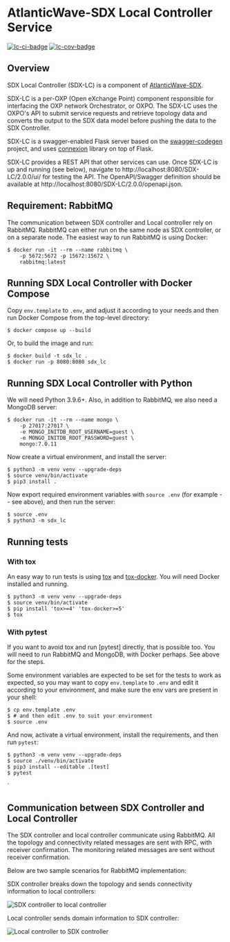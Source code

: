# AtlanticWave-SDX Local Controller Service

[![lc-ci-badge]][lc-ci] [![lc-cov-badge]][lc-cov]

## Overview

SDX Local Controller (SDX-LC) is a component of [AtlanticWave-SDX].

SDX-LC is a per-OXP (Open eXchange Point) component responsible for
interfacing the OXP network Orchestrator, or OXPO. The SDX-LC uses the
OXPO's API to submit service requests and retrieve topology data and
converts the output to the SDX data model before pushing the data to
the SDX Controller.

SDX-LC is a swagger-enabled Flask server based on the
[swagger-codegen] project, and uses [connexion] library on top of
Flask.

SDX-LC provides a REST API that other services can use.  Once SDX-LC
is up and running (see below), navigate to
http://localhost:8080/SDX-LC/2.0.0/ui/ for testing the API.  The
OpenAPI/Swagger definition should be available at
http://localhost:8080/SDX-LC/2.0.0/openapi.json.


## Requirement: RabbitMQ

The communication between SDX controller and Local controller rely on
RabbitMQ. RabbitMQ can either run on the same node as SDX controller,
or on a separate node.  The easiest way to run RabbitMQ is using
Docker:

```console
$ docker run -it --rm --name rabbitmq \
    -p 5672:5672 -p 15672:15672 \
    rabbitmq:latest
```

## Running SDX Local Controller with Docker Compose

Copy `env.template` to `.env`, and adjust it according to your needs
and then run Docker Compose from the top-level directory:

```console
$ docker compose up --build
```

Or, to build the image and run:

```console
$ docker build -t sdx_lc .
$ docker run -p 8080:8080 sdx_lc
```


## Running SDX Local Controller with Python

We will need Python 3.9.6+.  Also, in addition to RabbitMQ, we also
need a MongoDB server:

```console
$ docker run -it --rm --name mongo \
    -p 27017:27017 \
    -e MONGO_INITDB_ROOT_USERNAME=guest \
    -e MONGO_INITDB_ROOT_PASSWORD=guest \
    mongo:7.0.11
```

Now create a virtual environment, and install the server:

```console
$ python3 -m venv venv --upgrade-deps
$ source venv/bin/activate
$ pip3 install .
```

Now export required environment variables with `source .env` (for
example -- see above), and then run the server:

```console
$ source .env
$ python3 -m sdx_lc
```


## Running tests

### With tox

An easy way to run tests is using [tox] and [tox-docker].  You will
need Docker installed and running.

```console
$ python3 -m venv venv --upgrade-deps
$ source venv/bin/activate
$ pip install 'tox>=4' 'tox-docker>=5'
$ tox
```

### With pytest

If you want to avoid tox and run [pytest] directly, that is possible
too.  You will need to run RabbitMQ and MongoDB, with Docker perhaps.
See above for the steps.

Some environment variables are expected to be set for the tests to
work as expected, so you may want to copy `env.template` to `.env` and
edit it according to your environment, and make sure the env vars are
present in your shell:

```console
$ cp env.template .env 
$ # and then edit .env to suit your environment
$ source .env
```

And now, activate a virtual environment, install the requirements, and
then run `pytest`:

```
$ python3 -m venv venv --upgrade-deps
$ source ./venv/bin/activate
$ pip3 install --editable .[test]
$ pytest
```
`

## Communication between SDX Controller and Local Controller

The SDX controller and local controller communicate using
RabbitMQ. All the topology and connectivity related messages are sent
with RPC, with receiver confirmation. The monitoring related messages
are sent without receiver confirmation.

Below are two sample scenarios for RabbitMQ implementation:

SDX controller breaks down the topology and sends connectivity
information to local controllers:

![SDX controller to local controller][sdx-controller-to-lc]

Local controller sends domain information to SDX controller:

![Local controller to SDX controller][sdx-lc-to-controller]


<!-- URLs -->

[AtlanticWave-SDX]: https://www.atlanticwave-sdx.net/

[lc-ci-badge]: https://github.com/atlanticwave-sdx/sdx-lc/actions/workflows/test.yml/badge.svg
[lc-ci]: https://github.com/atlanticwave-sdx/sdx-lc/actions/workflows/test.yml

[lc-cov-badge]: https://coveralls.io/repos/github/atlanticwave-sdx/sdx-lc/badge.svg
[lc-cov]: https://coveralls.io/github/atlanticwave-sdx/sdx-lc

[swagger-codegen]: https://github.com/swagger-api/swagger-codegen
[connexion]: https://github.com/zalando/connexion

[sdx-controller-to-lc]: https://user-images.githubusercontent.com/29924060/139590360-d6c9aaef-e9ba-4c32-a8f9-7a0644b4b35f.jpg
[sdx-lc-to-controller]: https://user-images.githubusercontent.com/29924060/139590365-361b4f46-984c-4ab6-8d47-83c9c362910b.jpg

[tox]: https://tox.wiki/en/latest/
[tox-docker]: https://tox-docker.readthedocs.io/
